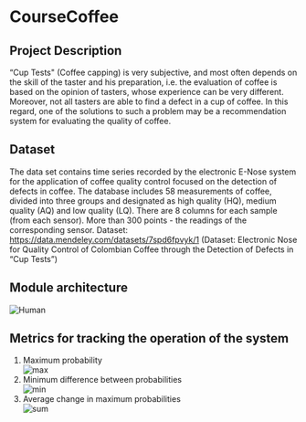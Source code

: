 # CourseCoffee

## Project Description
“Cup Tests" (Coffee capping) is very subjective, and most often depends on the skill of the taster and his preparation, i.e. the evaluation of coffee is based on the opinion of tasters, whose experience can be very different. Moreover, not all tasters are able to find a defect in a cup of coffee. In this regard, one of the solutions to such a problem may be a recommendation system for evaluating the quality of coffee.

## Dataset
The data set contains time series recorded by the electronic E-Nose system for the application of coffee quality control focused on the detection of defects in coffee. The database includes 58 measurements of coffee, divided into three groups and designated as high quality (HQ), medium quality (AQ) and low quality (LQ). There are 8 columns for each sample (from each sensor). More than 300 points - the readings of the corresponding sensor.
Dataset: https://data.mendeley.com/datasets/7spd6fpvyk/1 (Dataset: Electronic Nose for Quality Control of Colombian Coffee through the Detection of Defects in “Cup Tests”) 

## Module architecture

![Human](https://user-images.githubusercontent.com/114859682/233766875-3c2723e6-f892-4c2c-ac70-7569a47be3f5.png)

## Metrics for tracking the operation of the system
1. Maximum probability\
![max](https://github.com/Tatiana655/CourseCoffee/assets/114859682/0fb29591-b831-4c5b-b809-7fa406836e0e)
2. Minimum difference between probabilities\
![min](https://github.com/Tatiana655/CourseCoffee/assets/114859682/107c816c-fca3-428b-8986-6896df3bb2c3)
3. Average change in maximum probabilities\
![sum](https://github.com/Tatiana655/CourseCoffee/assets/114859682/cbf550bd-bd40-482f-9d21-c099294c9c7c)
